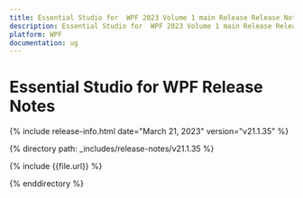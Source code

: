 ```yaml
---
title: Essential Studio for  WPF 2023 Volume 1 main Release Release Notes  
description: Essential Studio for  WPF 2023 Volume 1 main Release Release Notes  
platform: WPF
documentation: ug
---
```


# Essential Studio for  WPF  Release Notes  

{% include release-info.html date="March 21, 2023"  version="v21.1.35" %} 

{% directory path: _includes/release-notes/v21.1.35 %}

{% include {{file.url}} %}

{% enddirectory %}